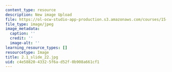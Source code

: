 ```yaml
---
content_type: resource
description: New image Upload
file: https://ol-ocw-studio-app-production.s3.amazonaws.com/courses/15-s21-nuts-and-bolts-of-business-plans-january-iap-2014/c4e5882043325f6ad52f0b908a661cf1_2.1_slide_22.jpg
file_type: image/jpeg
image_metadata:
  caption: ''
  credit: ''
  image-alt: ''
learning_resource_types: []
resourcetype: Image
title: 2.1_slide_22.jpg
uid: c4e58820-4332-5f6a-d52f-0b908a661cf1
---
```

